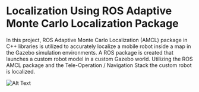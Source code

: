 # Localization Using ROS Adaptive Monte Carlo Localization Package

In this project, ROS Adaptive Monte Carlo Localization (AMCL) package in C++ libraries is utilized to accurately localize a mobile robot inside a map in the Gazebo simulation environments. A ROS package is created that launches a custom robot model in a custom Gazebo world. Utilizing the ROS AMCL package and the Tele-Operation / Navigation Stack the custom robot is localized.

![Alt Text](https://media.giphy.com/media/q7HnJc5zYY6qKAZE9D/giphy.gif)
